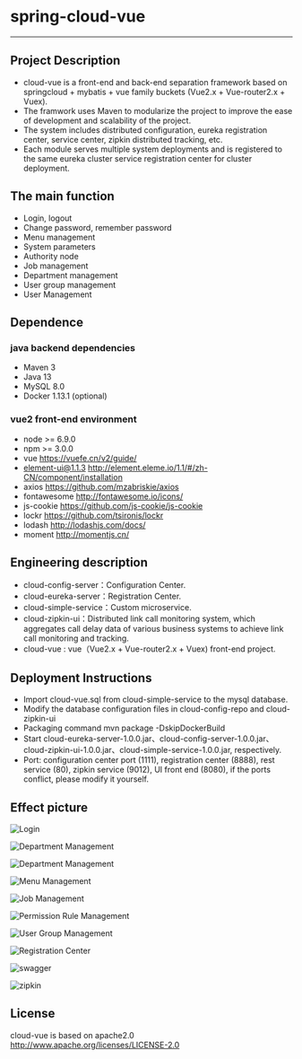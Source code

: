 # spring-cloud-vue
---

## Project Description
* cloud-vue is a front-end and back-end separation framework based on springcloud + mybatis + vue family buckets (Vue2.x + Vue-router2.x + Vuex).
* The framwork uses Maven to modularize the project to improve the ease of development and scalability of the project.
* The system includes distributed configuration, eureka registration center, service center, zipkin distributed tracking, etc.
* Each module serves multiple system deployments and is registered to the same eureka cluster service registration center for cluster deployment.

## The main function
* Login, logout
* Change password, remember password
* Menu management
* System parameters
* Authority node
* Job management
* Department management
* User group management
* User Management

## Dependence
### java backend dependencies
* Maven 3
* Java 13
* MySQL 8.0
* Docker 1.13.1 (optional)

### vue2 front-end environment
* node >= 6.9.0
* npm  >= 3.0.0
* vue 				<https://vuefe.cn/v2/guide/>
* element-ui@1.1.3  <http://element.eleme.io/1.1/#/zh-CN/component/installation>
* axios  			<https://github.com/mzabriskie/axios>
* fontawesome 		<http://fontawesome.io/icons/>
* js-cookie  		<https://github.com/js-cookie/js-cookie>
* lockr  			<https://github.com/tsironis/lockr>
* lodash  			<http://lodashjs.com/docs/>
* moment  			<http://momentjs.cn/>

## Engineering description
* cloud-config-server：Configuration Center.
* cloud-eureka-server：Registration Center.
* cloud-simple-service：Custom microservice.
* cloud-zipkin-ui：Distributed link call monitoring system, which aggregates call delay data of various business systems to achieve link call monitoring and tracking.
* cloud-vue : vue（Vue2.x + Vue-router2.x + Vuex) front-end project.

## Deployment Instructions
 * Import cloud-vue.sql from cloud-simple-service to the mysql database.
 * Modify the database configuration files in cloud-config-repo and cloud-zipkin-ui
 * Packaging command mvn package -DskipDockerBuild
 * Start cloud-eureka-server-1.0.0.jar、cloud-config-server-1.0.0.jar、cloud-zipkin-ui-1.0.0.jar、cloud-simple-service-1.0.0.jar, respectively.
 * Port: configuration center port (1111), registration center (8888), rest service (80), zipkin service (9012), UI front end (8080), if the ports conflict, please modify it yourself.

## Effect picture
![Login](./pic/登录.png)

![Department Management](./pic/部门管理.png)

![Department Management](./pic/部门管理.png)

![Menu Management](./pic/菜单管理.png)

![Job Management](./pic/岗位管理.png)

![Permission Rule Management](./pic/权限规则管理.png)

![User Group Management](./pic/用户组管理.png)

![Registration Center](./pic/注册中心.png)

![swagger](./pic/swagger.png)

![zipkin](./pic/zipkin.png)

## License
cloud-vue is based on apache2.0 <http://www.apache.org/licenses/LICENSE-2.0>


